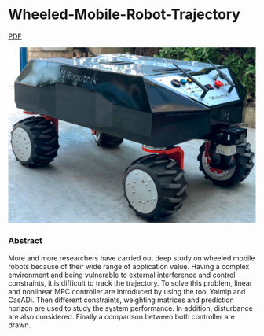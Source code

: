 # Wheeled-Mobile-Robot-Trajectory

[PDF](https://github.com/LluviaLi/Wheeled-Mobile-Robot-Trajectory/blob/d9a8927c8898519b3bdce3cdfe6cc16d603b4695/CDP_Rep_Li_Liu.pdf)

![Ackerman](https://github.com/LluviaLi/Wheeled-Mobile-Robot-Trajectory/blob/27767dd3dd62613dcfe34e2da2d5d0ebb43d1a0c/Fig.1.png)

### Abstract

More and more researchers have carried out deep study on wheeled mobile robots because of their wide range of application value. Having a complex environment and being vulnerable to external interference and control constraints, it is difficult to track the trajectory. To solve this problem, linear
and nonlinear MPC controller are introduced by using the tool Yalmip and CasADi. Then different constraints, weighting matrices and prediction horizon are used to study the system performance. In addition, disturbance are also considered. Finally a comparison between both controller are drawn.

